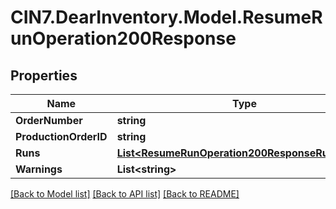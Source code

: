 # CIN7.DearInventory.Model.ResumeRunOperation200Response

## Properties

| Name                  | Type                                                                                                | Description | Notes      |
| --------------------- | --------------------------------------------------------------------------------------------------- | ----------- | ---------- |
| **OrderNumber**       | **string**                                                                                          |             | [optional] |
| **ProductionOrderID** | **string**                                                                                          |             | [optional] |
| **Runs**              | [**List&lt;ResumeRunOperation200ResponseRunsInner&gt;**](ResumeRunOperation200ResponseRunsInner.md) |             | [optional] |
| **Warnings**          | **List&lt;string&gt;**                                                                              |             | [optional] |

[[Back to Model list]](../README.md#documentation-for-models) [[Back to API list]](../README.md#documentation-for-api-endpoints) [[Back to README]](../README.md)
